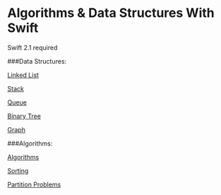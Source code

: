 # Algorithms & Data Structures With Swift

Swift 2.1 required

###Data Structures:
 
[Linked List](https://github.com/GuyKahlon/Algorithms-Data-Structures-with-Swift-/blob/master/LinkedList.md)

[Stack](https://github.com/GuyKahlon/Algorithms-Data-Structures-with-Swift-/blob/master/Stack.md)

[Queue](https://github.com/GuyKahlon/Algorithms-Data-Structures-with-Swift-/blob/master/Queue.md)

[Binary Tree](https://github.com/GuyKahlon/Algorithms-Data-Structures-with-Swift-/blob/master/BinaryTree.md)

[Graph](https://github.com/GuyKahlon/Algorithms-Data-Structures-with-Swift-/blob/master/Graph.md)


###Algorithms:

[Algorithms](https://github.com/GuyKahlon/Algorithms-Data-Structures-with-Swift-/blob/master/Algorithms.md)

[Sorting](https://github.com/GuyKahlon/Algorithms-Data-Structures-with-Swift-/blob/master/Sorting.md)

[Partition Problems](https://github.com/GuyKahlon/Algorithms-Data-Structures-with-Swift-/blob/master/3:2PartitionProblems.md)
